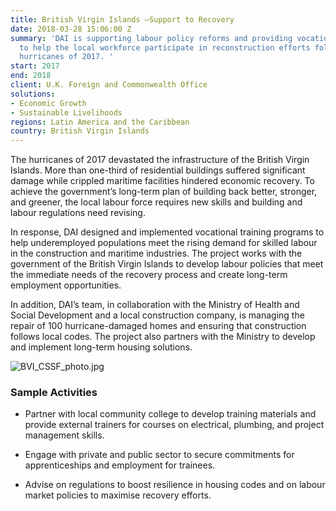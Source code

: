 ```yaml
---
title: British Virgin Islands —Support to Recovery
date: 2018-03-28 15:06:00 Z
summary: 'DAI is supporting labour policy reforms and providing vocational training
  to help the local workforce participate in reconstruction efforts following the
  hurricanes of 2017. '
start: 2017
end: 2018
client: U.K. Foreign and Commonwealth Office
solutions:
- Economic Growth
- Sustainable Livelihoods
regions: Latin America and the Caribbean
country: British Virgin Islands
---
```


The hurricanes of 2017 devastated the infrastructure of the British Virgin Islands. More than one-third of residential buildings suffered significant damage while crippled maritime facilities hindered economic recovery. To achieve the government’s long-term plan of building back better, stronger, and greener, the local labour force requires new skills and building and labour regulations need revising.

In response, DAI designed and implemented vocational training programs to help underemployed populations meet the rising demand for skilled labour in the construction and maritime industries. The project works with the government of the British Virgin Islands to develop labour policies that meet the immediate needs of the recovery process and create long-term employment opportunities.

In addition, DAI’s team, in collaboration with the Ministry of Health and Social Development and a local construction company, is managing the repair of 100 hurricane-damaged homes and ensuring that construction follows local codes. The project also partners with the Ministry to develop and implement long-term housing solutions.

![BVI_CSSF_photo.jpg](/uploads/BVI_CSSF_photo.jpg)

### Sample Activities

* Partner with local community college to develop training materials and provide external trainers for courses on electrical, plumbing, and project management skills.

* Engage with private and public sector to secure commitments for apprenticeships and employment for trainees.

* Advise on regulations to boost resilience in housing codes and on labour market policies to maximise recovery efforts.